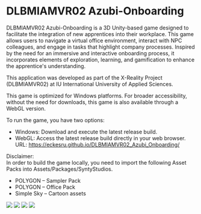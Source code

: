 # DLBMIAMVR02 Azubi-Onboarding
 
DLBMIAMVR02 Azubi-Onboarding is a 3D Unity-based game designed to facilitate the integration of new apprentices into their workplace. This game allows users to navigate a virtual office environment, interact with NPC colleagues, and engage in tasks that highlight company processes. Inspired by the need for an immersive and interactive onboarding process, it incorporates elements of exploration, learning, and gamification to enhance the apprentice's understanding.  

This application was developed as part of the X-Reality Project (DLBMIAMVR02) at IU International University of Applied Sciences.

This game is optimized for Windows platforms. For broader accessibility, without the need for downloads, this game is also available through a WebGL version.  

To run the game, you have two options:  

- Windows: Download and execute the latest release build.  
- WebGL: Access the latest release build directly in your web browser.  
URL: https://eckesru.github.io/DLBMIAMVR02_Azubi_Onboarding/

Disclaimer:  
In order to build the game locally, you need to import the following Asset Packs into Assets/Packages/SyntyStudios.
- POLYGON – Sampler Pack
- POLYGON – Office Pack
- Simple Sky – Cartoon assets

![](https://github.com/eckesru/DLBMIAMVR02_Azubi_Onboarding/assets/38622979/9de35a26-74dc-4d77-be97-d8188c830c36)
![](https://github.com/eckesru/DLBMIAMVR02_Azubi_Onboarding/assets/38622979/6a7631c9-42d1-44ce-aca3-739006f8053c)
![](https://github.com/eckesru/DLBMIAMVR02_Azubi_Onboarding/assets/38622979/0c836137-93ed-42eb-aeac-a3c555df1ff7)
![](https://github.com/eckesru/DLBMIAMVR02_Azubi_Onboarding/assets/38622979/cde7c7ed-8ec8-49da-9f65-fa9707871b59)
